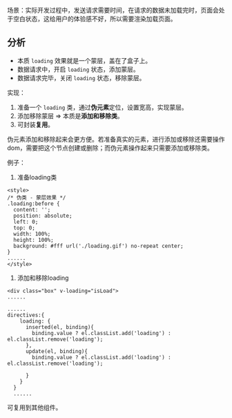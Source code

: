 
场景：实际开发过程中，发送请求需要时间，在请求的数据未加载完时，页面会处于空白状态，这给用户的体验感不好，所以需要渲染加载页面。

## 分析

- 本质 `loading` 效果就是一个蒙层，盖在了盒子上。
- 数据请求中，开启 `loading` 状态，添加蒙层。
- 数据请求完毕，关闭 `loading` 状态，移除蒙层。

实现：
1. 准备一个 `loading` 类，通过**伪元素**定位，设置宽高，实现蒙层。
2. 添加移除蒙层 => 本质是**添加和移除类**。
3. 可封装**复用**。

伪元素添加和移除起来会更方便。若准备真实的元素，进行添加或移除还需要操作dom，需要把这个节点创建或删除；而伪元素操作起来只需要添加或移除类。


例子：
1. 准备loading类
```
<style>
/* 伪类 - 蒙层效果 */
.loading:before {
  content: '';
  position: absolute;
  left: 0;
  top: 0;
  width: 100%;
  height: 100%;
  background: #fff url('./loading.gif') no-repeat center;
}
......
</style>
```

1. 添加和移除loading
```
<div class="box" v-loading="isLoad">
......
```


```
......
directives:{
    loading: {
      inserted(el, binding){
        binding.value ? el.classList.add('loading') : el.classList.remove('loading');
      },
      update(el, binding){
        binding.value ? el.classList.add('loading') : el.classList.remove('loading');

      }
    }
  }
  ......
```

可复用到其他组件。